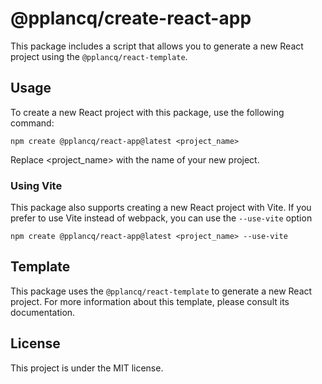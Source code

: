 # @pplancq/create-react-app

This package includes a script that allows you to generate a new React project using the `@pplancq/react-template`.

## Usage

To create a new React project with this package, use the following command:

```shell
npm create @pplancq/react-app@latest <project_name>
```

Replace <project_name> with the name of your new project.

### Using Vite

This package also supports creating a new React project with Vite. If you prefer to use Vite instead of webpack, you can use the `--use-vite` option

```shell
npm create @pplancq/react-app@latest <project_name> --use-vite
```

## Template

This package uses the `@pplancq/react-template` to generate a new React project.
For more information about this template, please consult its documentation.

## License

This project is under the MIT license.
